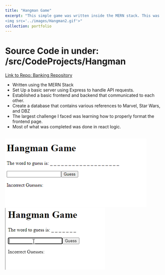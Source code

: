 ```yaml
---
title: "Hangman Game"
excerpt: "This simple game was written inside the MERN stack. This was a team effort that I helped lead. <br/><img src='../images/Hangman.png'>
<img src='../images/Hangman2.gif'>"
collection: portfolio
---
```


# Source Code in under: /src/CodeProjects/Hangman
[Link to Repo: Banking Repository](https://github.com/BoyWonder64/GroupProject3750-Hangman)


- Written using the MERN Stack
- Set Up a basic server using Express to handle API requests.
- Established a basic frontend and backend that communicated to each other.
- Create a database that contains various references to Marvel, Star Wars, and DBZ
- The largest challenge I faced was learning how to properly format the frontend page.
- Most of what was completed was done in react logic.
</br>
<img src='../images/Hangman.png'>
</br>
<img src='../images/Hangman2.gif'>

